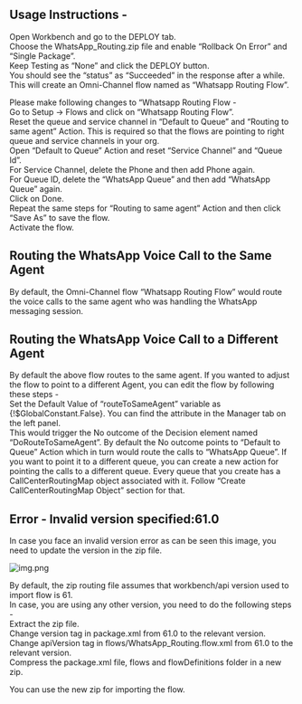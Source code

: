 ## Usage Instructions -

Open Workbench and go to the DEPLOY tab.  
Choose the WhatsApp_Routing.zip file and enable “Rollback On Error” and “Single Package”.  
Keep Testing as “None” and click the DEPLOY button.  
You should see the “status” as “Succeeded” in the response after a while.  
This will create an Omni-Channel flow named as “Whatsapp Routing Flow”.  
  
Please make following changes to “Whatsapp Routing Flow -  
Go to Setup -> Flows and click on “Whatsapp Routing Flow”.  
Reset the queue and service channel in “Default to Queue” and “Routing to same agent” Action. This is required so that the flows are pointing to right queue and service channels in your org.  
Open “Default to Queue” Action and reset “Service Channel” and “Queue Id”.  
For Service Channel, delete the Phone and then add Phone again.  
For Queue ID, delete the “WhatsApp Queue” and then add “WhatsApp Queue” again.  
Click on Done.  
Repeat the same steps for “Routing to same agent” Action and then click “Save As” to save the flow.  
Activate the flow.  


## Routing the WhatsApp Voice Call to the Same Agent 

By default, the Omni-Channel flow “Whatsapp Routing Flow” would route the voice calls to the same agent who was handling the WhatsApp messaging session.  

## Routing the WhatsApp Voice Call to a Different Agent

By default the above flow routes to the same agent. If you wanted to adjust the flow to point to a different Agent, you can edit the flow by following these steps -  
Set the Default Value of “routeToSameAgent” variable as {!$GlobalConstant.False}. You can find the attribute in the Manager tab on the left panel.  
This would trigger the No outcome of the  Decision element named “DoRouteToSameAgent”. By default the No outcome points to “Default to Queue” Action which in turn would route the calls to “WhatsApp Queue”. If you want to point it to a different queue, you can create a new action for pointing the calls to a different queue. Every queue that you create has a CallCenterRoutingMap object associated with it. Follow “Create CallCenterRoutingMap Object” section for that.	

## Error - Invalid version specified:61.0  
In case you face an invalid version error as can be seen this image, you need to update the version in the zip file.  
  
![img.png](img.png)

By default, the zip routing file assumes that workbench/api version used to import flow is 61.  
In case, you are using any other version, you need to do the following steps -  
Extract the zip file.  
Change version tag in package.xml from 61.0 to the relevant version.  
Change apiVersion tag in flows/WhatsApp_Routing.flow.xml from 61.0 to the relevant version.  
Compress the package.xml file, flows and flowDefinitions folder in a new zip.  

You can use the new zip for importing the flow.  